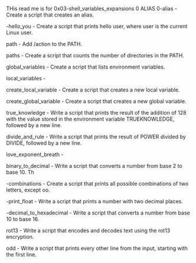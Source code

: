 THis read me is for 0x03-shell_variables_expansions
0 ALIAS
0-alias - Create a script that creates an alias.

-hello_you - Create a script that prints hello user, where user is the current Linux user.

path - Add /action to the PATH. 

paths - Create a script that counts the number of directories in the PATH.

global_variables - Create a script that lists environment variables.

local_variables - 

create_local_variable - Create a script that creates a new local variable.

create_global_variable - Create a script that creates a new global variable.

true_knowledge - Write a script that prints the result of the addition of 128 with the value stored in the environment variable TRUEKNOWLEDGE, followed by a new line.

divide_and_rule - Write a script that prints the result of POWER divided by DIVIDE, followed by a new line.

love_exponent_breath - 

binary_to_decimal - Write a script that converts a number from base 2 to base 10. Th

-combinations - Create a script that prints all possible combinations of two letters, except oo.  

-print_float - Write a script that prints a number with two decimal places. 

-decimal_to_hexadecimal - Write a script that converts a number from base 10 to base 16.

rot13 - Write a script that encodes and decodes text using the rot13 encryption.

odd - Write a script that prints every other line from the input, starting with the first line.
